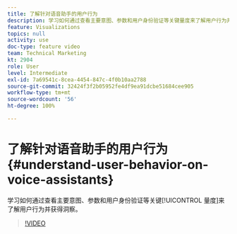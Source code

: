 ```yaml
---
title: 了解针对语音助手的用户行为
description: 学习如何通过查看主要意图、参数和用户身份验证等关键量度来了解用户行为并获得洞察。
feature: Visualizations
topics: null
activity: use
doc-type: feature video
team: Technical Marketing
kt: 2904
role: User
level: Intermediate
exl-id: 7a69541c-8cea-4454-847c-4f0b10aa2788
source-git-commit: 32424f3f2b05952fe4df9ea91dcbe51684cee905
workflow-type: tm+mt
source-wordcount: '56'
ht-degree: 100%

---
```


# 了解针对语音助手的用户行为 {#understand-user-behavior-on-voice-assistants}

学习如何通过查看主要意图、参数和用户身份验证等关键[!UICONTROL 量度]来了解用户行为并获得洞察。

>[!VIDEO](https://video.tv.adobe.com/v/27227/?quality=9)
